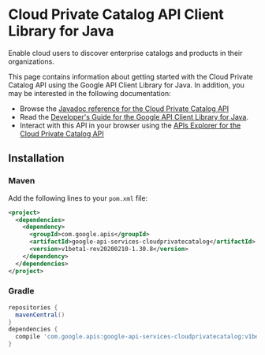 # Cloud Private Catalog API Client Library for Java

Enable cloud users to discover enterprise catalogs and products in their organizations.

This page contains information about getting started with the Cloud Private Catalog API
using the Google API Client Library for Java. In addition, you may be interested
in the following documentation:

* Browse the [Javadoc reference for the Cloud Private Catalog API][javadoc]
* Read the [Developer's Guide for the Google API Client Library for Java][google-api-client].
* Interact with this API in your browser using the [APIs Explorer for the Cloud Private Catalog API][api-explorer]

## Installation

### Maven

Add the following lines to your `pom.xml` file:

```xml
<project>
  <dependencies>
    <dependency>
      <groupId>com.google.apis</groupId>
      <artifactId>google-api-services-cloudprivatecatalog</artifactId>
      <version>v1beta1-rev20200210-1.30.8</version>
    </dependency>
  </dependencies>
</project>
```

### Gradle

```gradle
repositories {
  mavenCentral()
}
dependencies {
  compile 'com.google.apis:google-api-services-cloudprivatecatalog:v1beta1-rev20200210-1.30.8'
}
```

[javadoc]: https://googleapis.dev/java/google-api-services-cloudprivatecatalog/latest/index.html
[google-api-client]: https://github.com/googleapis/google-api-java-client/
[api-explorer]: https://developers.google.com/apis-explorer/#p/cloudprivatecatalog/v1/
